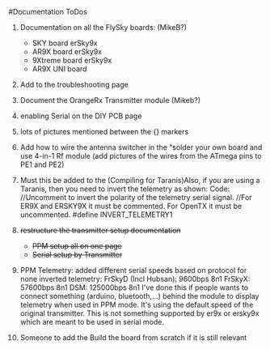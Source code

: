 #Documentation ToDos
1. Documentation on all the FlySky boards: (MikeB?)
   - SKY board	erSky9x
   - AR9X board	erSky9x
   - 9Xtreme board	erSky9x
   - AR9X UNI board
1. Add to the troubleshooting page
1. Document the OrangeRx Transmitter module (Mikeb?)
1. enabling Serial on the DIY PCB page
1. lots of pictures mentioned between the {} markers
2. Add how to wire the antenna switcher in the "solder your own board and use 4-in-1 Rf module (add pictures of the wires from the ATmega pins to PE1 and PE2)
3. Must this be added to the (Compiling for Taranis)Also, if you are using a Taranis, then you need to invert the telemetry as shown:
Code:
//Uncomment to invert the polarity of the telemetry serial signal.
//For ER9X and ERSKY9X it must be commented. For OpenTX it must be uncommented.
#define INVERT_TELEMETRY1
1. ~~restructure the transmitter setup documentation~~ 
   - ~~PPM setup all on one page~~ 
   - ~~Serial setup by Transmitter~~ 

1. PPM Telemetry: added different serial speeds based on protocol for none inverted telemetry:
FrSkyD (Incl Hubsan): 9600bps 8n1
FrSkyX: 57600bps 8n1
DSM: 125000bps 8n1
I've done this if people wants to connect something (arduino, bluetooth,...) behind the module to display telemetry when used in PPM mode. It's using the default speed of the original transmitter.
This is not something supported by er9x or ersky9x which are meant to be used in serial mode. 
1. Someone to add the Build the board from scratch if it is still relevant 

